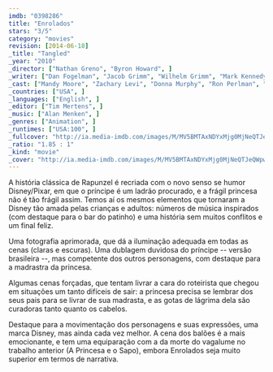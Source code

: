 ```yaml
---
imdb: "0398286"
title: "Enrolados"
stars: "3/5"
category: "movies"
revision: [2014-06-18]
_title: "Tangled"
_year: "2010"
_director: ["Nathan Greno", "Byron Howard", ]
_writer: ["Dan Fogelman", "Jacob Grimm", "Wilhelm Grimm", "Mark Kennedy", "Dean Wellins", ]
_cast: ["Mandy Moore", "Zachary Levi", "Donna Murphy", "Ron Perlman", "M.C. Gainey", "Jeffrey Tambor", "Brad Garrett", "Paul F. Tompkins", "Richard Kiel", ]
_countries: ["USA", ]
_languages: ["English", ]
_editor: ["Tim Mertens", ]
_music: ["Alan Menken", ]
_genres: ["Animation", ]
_runtimes: ["USA:100", ]
_fullcover: "http://ia.media-imdb.com/images/M/MV5BMTAxNDYxMjg0MjNeQTJeQWpwZ15BbWU3MDcyNTk2OTM@.jpg"
_ratio: "1.85 : 1"
_kind: "movie"
_cover: "http://ia.media-imdb.com/images/M/MV5BMTAxNDYxMjg0MjNeQTJeQWpwZ15BbWU3MDcyNTk2OTM@._V1._SX94_SY140_.jpg"
---
```

A história clássica de Rapunzel é recriada com o novo senso se humor Disney/Pixar, em que o príncipe é um ladrão procurado, e a frágil princesa não é tão frágil assim. Temos aí os mesmos elementos que tornaram a Disney tão amada pelas crianças e adultos: números de música inspirados (com destaque para o bar do patinho) e uma história sem muitos conflitos e um final feliz.

Uma fotografia aprimorada, que dá a iluminação adequada em todas as cenas (claras e escuras). Uma dublagem duvidosa do príncipe -- versão brasileira --, mas competente dos outros personagens, com destaque para a madrastra da princesa.

Algumas cenas forçadas, que tentam livrar a cara do roteirista que chegou em situações um tanto difíceis de sair: a princesa precisa se lembrar dos seus pais para se livrar de sua madrasta, e as gotas de lágrima dela são curadoras tanto quanto os cabelos.

Destaque para a movimentação dos personagens e suas expressões, uma marca Disney, mas ainda cada vez melhor. A cena dos balões é a mais emocionante, e tem uma equiparação com a da morte do vagalume no trabalho anterior (A Princesa e o Sapo), embora Enrolados seja muito superior em termos de narrativa.
